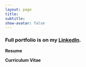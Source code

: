 ```yaml
---
layout: page
title:  
subtitle:
show-avatar: false
---
```

### Full portfolio is on my [LinkedIn](https://linkedin.com/in/jiahui-k-chen/).  

**Resume**
<object data="/img/Resume_May_30.pdf" width="1000" height="1000" type='application/pdf'></object>

**Curriculum Vitae**
<object data="/img/CV_May_30.pdf" width="1000" height="1000" type='application/pdf'></object>
